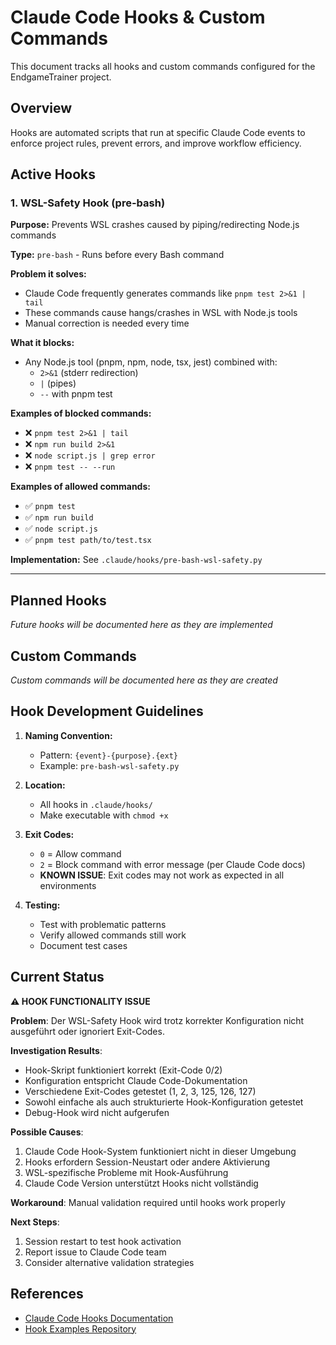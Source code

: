 # Claude Code Hooks & Custom Commands

<!-- nav: docs/README#environment | tags: [hooks, commands] | updated: 2025-08-12 -->

This document tracks all hooks and custom commands configured for the EndgameTrainer project.

## Overview

Hooks are automated scripts that run at specific Claude Code events to enforce project rules, prevent errors, and improve workflow efficiency.

## Active Hooks

### 1. WSL-Safety Hook (pre-bash)

**Purpose:** Prevents WSL crashes caused by piping/redirecting Node.js commands

**Type:** `pre-bash` - Runs before every Bash command

**Problem it solves:**

- Claude Code frequently generates commands like `pnpm test 2>&1 | tail`
- These commands cause hangs/crashes in WSL with Node.js tools
- Manual correction is needed every time

**What it blocks:**

- Any Node.js tool (pnpm, npm, node, tsx, jest) combined with:
  - `2>&1` (stderr redirection)
  - `|` (pipes)
  - `--` with pnpm test

**Examples of blocked commands:**

- ❌ `pnpm test 2>&1 | tail`
- ❌ `npm run build 2>&1`
- ❌ `node script.js | grep error`
- ❌ `pnpm test -- --run`

**Examples of allowed commands:**

- ✅ `pnpm test`
- ✅ `npm run build`
- ✅ `node script.js`
- ✅ `pnpm test path/to/test.tsx`

**Implementation:** See `.claude/hooks/pre-bash-wsl-safety.py`

---

## Planned Hooks

_Future hooks will be documented here as they are implemented_

## Custom Commands

_Custom commands will be documented here as they are created_

## Hook Development Guidelines

1. **Naming Convention:**
   - Pattern: `{event}-{purpose}.{ext}`
   - Example: `pre-bash-wsl-safety.py`

2. **Location:**
   - All hooks in `.claude/hooks/`
   - Make executable with `chmod +x`

3. **Exit Codes:**
   - `0` = Allow command
   - `2` = Block command with error message (per Claude Code docs)
   - **KNOWN ISSUE**: Exit codes may not work as expected in all environments

4. **Testing:**
   - Test with problematic patterns
   - Verify allowed commands still work
   - Document test cases

## Current Status

**⚠️ HOOK FUNCTIONALITY ISSUE**

**Problem**: Der WSL-Safety Hook wird trotz korrekter Konfiguration nicht ausgeführt oder ignoriert Exit-Codes.

**Investigation Results**:

- Hook-Skript funktioniert korrekt (Exit-Code 0/2)
- Konfiguration entspricht Claude Code-Dokumentation
- Verschiedene Exit-Codes getestet (1, 2, 3, 125, 126, 127)
- Sowohl einfache als auch strukturierte Hook-Konfiguration getestet
- Debug-Hook wird nicht aufgerufen

**Possible Causes**:

1. Claude Code Hook-System funktioniert nicht in dieser Umgebung
2. Hooks erfordern Session-Neustart oder andere Aktivierung
3. WSL-spezifische Probleme mit Hook-Ausführung
4. Claude Code Version unterstützt Hooks nicht vollständig

**Workaround**: Manual validation required until hooks work properly

**Next Steps**:

1. Session restart to test hook activation
2. Report issue to Claude Code team
3. Consider alternative validation strategies

## References

- [Claude Code Hooks Documentation](https://github.com/anthropics/claude-code)
- [Hook Examples Repository](https://github.com/disler/claude-code-hooks-mastery)
